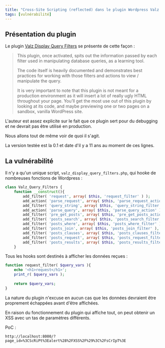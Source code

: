 ```yaml
---
title: "Cross-Site Scripting (reflected) dans le plugin Wordpress Valz Display Query Filters"
tags: [vulnérabilité]
---
```


## Présentation du plugin

Le plugin [Valz Display Query Filters](https://wordpress.org/plugins/valz-display-query-filters/) se présente de cette façon :

> This plugin, once activated, spits out the information passed by each filter used in manipulating database queries, as a learning tool.
> 
> The code itself is heavily documented and demonstrates best practices for working with those filters and actions to view / manipulate the query.
> 
> It is very important to note that this plugin is not meant for a production environment as it will insert a lot of really ugly HTML throughout your page. You’ll get the most use out of this plugin by looking at its code, and maybe previewing one or two pages on a sandbox, vanilla WordPress site.

L'auteur est assez explicite sur le fait que ce plugin sert pour du debugging et ne devrait pas être utilisé en production. 

Nous allons tout de même voir de quoi il s'agit.

La version testée est la 0.1 et date d'il y a 11 ans au moment de ces lignes.

## La vulnérabilité

Il n'y a qu'un unique script, `valz_display_query_filters.php`, qui hooke de nombreuses fonctions de Wordpress :

```php
class Valz_Query_Filters {                                                                                             
    function __construct(){                                                                                            
        add_filter( 'request', array( $this, 'request_filter' ) );                                                     
        add_action( 'parse_request', array( $this, 'parse_request_action' ) );                                         
        add_filter( 'query_string', array( $this, 'query_string_filter' ) );                                           
        add_action( 'parse_query', array( $this, 'parse_query_action' ) );                                             
        add_filter( 'pre_get_posts', array( $this, 'pre_get_posts_action' ) );                                         
        add_filter( 'posts_search', array( $this, 'posts_search_filter' ), 10, 2 );                                    
        add_filter( 'posts_where', array( $this, 'posts_where_filter' ), 10, 2 );                                      
        add_filter( 'posts_join', array( $this, 'posts_join_filter' ), 10, 2 );                                        
        add_filter( 'posts_clauses', array( $this, 'posts_clauses_filter' ), 10, 2 );                                  
        add_filter( 'posts_request', array( $this, 'posts_request_filter' ), 10, 2 );                                  
        add_filter( 'posts_results', array( $this, 'posts_results_filter' ), 10, 2 );                                  
    }
```

Tous les hooks sont destinés à afficher les données reçues :

```php
function request_filter( $query_vars ){                                                                            
    echo '<h1>request</h1>';                                                                                       
    print_r( $query_vars );                                                                                        
                                                                                                                   
    return $query_vars;                                                                                            
}
```

La nature du plugin n'excuse en aucun cas que les données devraient être proprement échappées avant d'être affichées.

En raison du fonctionnement du plugin qui affiche tout, on peut obtenir un XSS avec un tas de paramètres différents.

PoC :

```
http://localhost:8000/?page_id=%3CScRiPt%3Ealert%28%2FXSS%2F%29%3C%2FsCrIpT%3E
```

